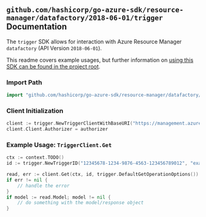 
## `github.com/hashicorp/go-azure-sdk/resource-manager/datafactory/2018-06-01/trigger` Documentation

The `trigger` SDK allows for interaction with Azure Resource Manager `datafactory` (API Version `2018-06-01`).

This readme covers example usages, but further information on [using this SDK can be found in the project root](https://github.com/hashicorp/go-azure-sdk/tree/main/docs).

### Import Path

```go
import "github.com/hashicorp/go-azure-sdk/resource-manager/datafactory/2018-06-01/trigger"
```


### Client Initialization

```go
client := trigger.NewTriggerClientWithBaseURI("https://management.azure.com")
client.Client.Authorizer = authorizer
```


### Example Usage: `TriggerClient.Get`

```go
ctx := context.TODO()
id := trigger.NewTriggerID("12345678-1234-9876-4563-123456789012", "example-resource-group", "factoryName", "triggerName")

read, err := client.Get(ctx, id, trigger.DefaultGetOperationOptions())
if err != nil {
	// handle the error
}
if model := read.Model; model != nil {
	// do something with the model/response object
}
```
